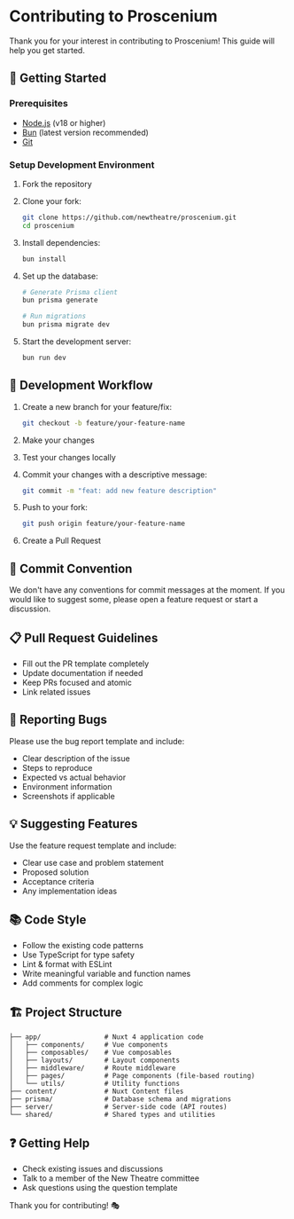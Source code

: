 # Contributing to Proscenium

Thank you for your interest in contributing to Proscenium! This guide will help you get started.

## 🚀 Getting Started

### Prerequisites
- [Node.js](https://nodejs.org/) (v18 or higher)
- [Bun](https://bun.sh/) (latest version recommended)
- [Git](https://git-scm.com/)

### Setup Development Environment

1. Fork the repository
2. Clone your fork:
   ```bash
   git clone https://github.com/newtheatre/proscenium.git
   cd proscenium
   ```

3. Install dependencies:
   ```bash
   bun install
   ```

4. Set up the database:
   ```bash
   # Generate Prisma client
   bun prisma generate
   
   # Run migrations
   bun prisma migrate dev
   ```

5. Start the development server:
   ```bash
   bun run dev
   ```

## 🔄 Development Workflow

1. Create a new branch for your feature/fix:
   ```bash
   git checkout -b feature/your-feature-name
   ```

2. Make your changes
3. Test your changes locally
4. Commit your changes with a descriptive message:
   ```bash
   git commit -m "feat: add new feature description"
   ```

5. Push to your fork:
   ```bash
   git push origin feature/your-feature-name
   ```

6. Create a Pull Request

## 📝 Commit Convention

We don't have any conventions for commit messages at the moment. If you would like to suggest some, please open a feature request or start a discussion.

## 📋 Pull Request Guidelines

- Fill out the PR template completely
- Update documentation if needed
- Keep PRs focused and atomic
- Link related issues

## 🐛 Reporting Bugs

Please use the bug report template and include:
- Clear description of the issue
- Steps to reproduce
- Expected vs actual behavior
- Environment information
- Screenshots if applicable

## 💡 Suggesting Features

Use the feature request template and include:
- Clear use case and problem statement
- Proposed solution
- Acceptance criteria
- Any implementation ideas

## 📚 Code Style

- Follow the existing code patterns
- Use TypeScript for type safety
- Lint & format with ESLint
- Write meaningful variable and function names
- Add comments for complex logic

## 🏗️ Project Structure

```
├── app/                # Nuxt 4 application code
│   ├── components/     # Vue components
│   ├── composables/    # Vue composables
│   ├── layouts/        # Layout components
│   ├── middleware/     # Route middleware
│   ├── pages/          # Page components (file-based routing)
│   └── utils/          # Utility functions
├── content/            # Nuxt Content files
├── prisma/             # Database schema and migrations
├── server/             # Server-side code (API routes)
└── shared/             # Shared types and utilities
```

## ❓ Getting Help

- Check existing issues and discussions
- Talk to a member of the New Theatre committee
- Ask questions using the question template

Thank you for contributing! 🎭
